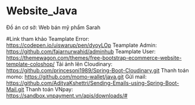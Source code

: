 # Website_Java
Đồ án cơ sở: Web bán mỹ phẩm Sarah

#Link tham khảo 
Teamplate Error: https://codepen.io/uiswarup/pen/dyoyLOp
Teamplate Admin: https://github.com/fajarnurwahid/adminhub
Teamplate User: https://themewagon.com/themes/free-bootstrap-ecommerce-website-template-coloshop/
Tải ảnh lên Cloudinary: https://github.com/princesoni1989/Spring-Boot-Cloudinary.git
Thanh toán momo: https://github.com/momo-wallet/java.git
Gửi mail: https://github.com/AdityaKshettri/Sending-Emails-using-Spring-Boot-Mail.git
Thanh toán VNpay: https://sandbox.vnpayment.vn/apis/downloads/#
